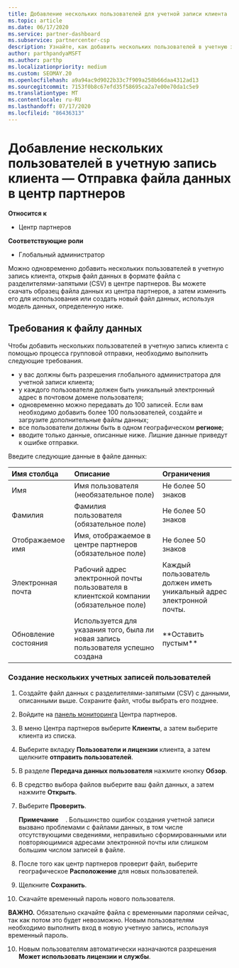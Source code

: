 ```yaml
---
title: Добавление нескольких пользователей для учетной записи клиента
ms.topic: article
ms.date: 06/17/2020
ms.service: partner-dashboard
ms.subservice: partnercenter-csp
description: Узнайте, как добавить нескольких пользователей в учетную запись клиента одновременно. Отправьте файл данных в центр партнеров, используя формат файла значений с разделителями-запятыми (CSV).
author: parthpandyaMSFT
ms.author: parthp
ms.localizationpriority: medium
ms.custom: SEOMAY.20
ms.openlocfilehash: a9a94ac9d9022b33c7f909a258b66daa4312ad13
ms.sourcegitcommit: 7153f0b8c67efd35f58695ca2a7e00e70da1c5e9
ms.translationtype: MT
ms.contentlocale: ru-RU
ms.lasthandoff: 07/17/2020
ms.locfileid: "86436313"
---
```

# <a name="add-multiple-users-to-a-customer-account---upload-a-data-file-to-partner-center"></a>Добавление нескольких пользователей в учетную запись клиента — Отправка файла данных в центр партнеров

**Относится к**

- Центр партнеров

**Соответствующие роли**

- Глобальный администратор

Можно одновременно добавить нескольких пользователей в учетную запись клиента, открыв файл данных в формате файла с разделителями-запятыми (CSV) в центре партнеров. Вы можете скачать образец файла данных из центра партнеров, а затем изменить его для использования или создать новый файл данных, используя модель данных, определенную ниже.

## <a name="data-file-requirements"></a><a href="" id="creatingtheimportcsvfile"></a>Требования к файлу данных

Чтобы добавить нескольких пользователей в учетную запись клиента с помощью процесса групповой отправки, необходимо выполнить следующие требования.

- у вас должны быть разрешения глобального администратора для учетной записи клиента;
- у каждого пользователя должен быть уникальный электронный адрес в почтовом домене пользователя;
- одновременно можно передавать до 100 записей. Если вам необходимо добавить более 100 пользователей, создайте и загрузите дополнительные файлы данных;
- все пользователи должны быть в одном географическом **регионе**;
- вводите только данные, описанные ниже. Лишние данные приведут к ошибке отправки.

Введите следующие данные в файле данных:

| **Имя столбца** | **Описание**  | **Ограничения**  |
|:-------- |:------  |:----- |
| Имя  | Имя пользователя (необязательное поле)  | Не более 50 знаков  |
| Фамилия  | Фамилия пользователя (обязательное поле)  | Не более 50 знаков  |
| Отображаемое имя    | Имя, отображаемое в центре партнеров (обязательное поле)                            | Не более 50 знаков                         |
| Электронная почта   | Рабочий адрес электронной почты пользователя в клиентской компании (обязательное поле)           | Каждый пользователь должен иметь уникальный адрес электронной почты. |
| Обновление состояния   | Используется для указания того, была ли новая запись пользователя успешно создана | \*\*Оставить пустым\*\*                        |

### <a name="to-create-multiple-user-accounts"></a><a href="" id="createmultipleuseraccounts"></a>Создание нескольких учетных записей пользователей

<a href="" id="creatingtheaccounts"></a>

1. Создайте файл данных с разделителями-запятыми (CSV) с данными, описанными выше. Сохраните файл, чтобы выбрать его позднее.

2. Войдите на [панель мониторинга](https://partner.microsoft.com/dashboard) Центра партнеров.

3. В меню Центра партнеров выберите **Клиенты**, а затем выберите клиента из списка.

4. Выберите вкладку **Пользователи и лицензии** клиента, а затем щелкните **отправить пользователей**.

5. В разделе **Передача данных пользователя** нажмите кнопку **Обзор**.

6. В средство выбора файлов выберите ваш файл данных, а затем нажмите **Открыть**.

7. Выберите **Проверить**.

    **Примечание**    . Большинство ошибок создания учетной записи вызвано проблемами с файлами данных, в том числе отсутствующими сведениями, неправильно сформированными или повторяющимися адресами электронной почты или слишком большим числом записей в файле.

8. После того как центр партнеров проверит файл, выберите географическое **Расположение** для новых пользователей.
9. Щелкните **Сохранить**.
10. Скачайте временный пароль нового пользователя.

**ВАЖНО.** Обязательно скачайте файла с временными паролями сейчас, так как потом это будет невозможно. Новым пользователям необходимо выполнить вход в новую учетную запись, используя временный пароль.

10. Новым пользователям автоматически назначаются разрешения **Может использовать лицензии и службы**. 

 

 



